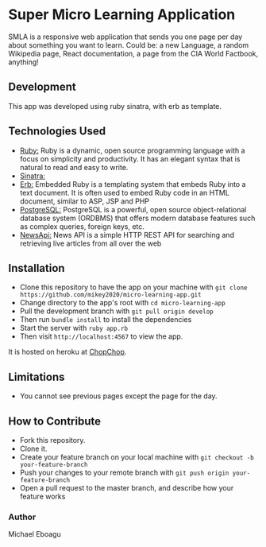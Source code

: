 # Super Micro Learning Application

SMLA is a responsive web application that sends you one page per day about something you want to learn. Could be: a new Language, a random Wikipedia page, React documentation, a page from the CIA World Factbook, anything! 

## Development
This app was developed using ruby sinatra, with erb as template.

## Technologies Used
* [Ruby:](https://www.ruby-lang.org/en/) Ruby is a dynamic, open source programming language with a focus on simplicity and productivity. It has an elegant syntax that is natural to read and easy to write.
* [Sinatra:](http://sinatrarb.com//)
* [Erb:](https://en.wikipedia.org/wiki/ERuby) Embedded Ruby is a templating system that embeds Ruby into a text document. It is often used to embed Ruby code in an HTML document, similar to ASP, JSP and PHP
* [PostgreSQL:](https://www.postgresql.org/) PostgreSQL is a powerful, open source object-relational database system (ORDBMS) that offers modern database features such as complex queries, foreign keys, etc.
* [NewsApi:](https://newsapi.org/) News API is a simple HTTP REST API for searching and retrieving live articles from all over the web

## Installation
- Clone this repository to have the app on your machine with ```git clone https://github.com/mikey2020/micro-learning-app.git```
- Change directory to the app's root with ```cd micro-learning-app```
- Pull the development branch with ```git pull origin develop```
- Then run ```bundle install```  to install the dependencies
- Start the server with ```ruby app.rb```
- Then visit ```http://localhost:4567``` to view the app.

It is hosted on heroku at <a href="https://micro-learning.herokuapp.com/" target="_blank">ChopChop</a>.

## Limitations
- You cannot see previous pages except the page for the day.

## How to Contribute
- Fork this repository.
- Clone it.
- Create your feature branch on your local machine with ```git checkout -b your-feature-branch```
- Push your changes to your remote branch with ```git push origin your-feature-branch```
- Open a pull request to the master branch, and describe how your feature works

### Author
Michael Eboagu